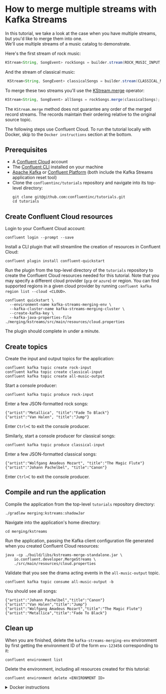 <!-- title: How to merge multiple streams with Kafka Streams -->
<!-- description: In this tutorial, learn how to merge multiple streams with Kafka Streams, with step-by-step instructions and supporting code. -->

# How to merge multiple streams with Kafka Streams

In this tutorial, we take a look at the case when you have multiple streams, but you'd like to merge them into one.  
We'll use multiple streams of a music catalog to demonstrate.

Here's the first stream of rock music:

```java
KStream<String, SongEvent> rockSongs = builder.stream(ROCK_MUSIC_INPUT, Consumed.with(stringSerde, songEventSerde));
```

And the stream of classical music:

```java
 KStream<String, SongEvent> classicalSongs = builder.stream(CLASSICAL_MUSIC_INPUT, Consumed.with(stringSerde, songEventSerde));
```

To merge these two streams you'll use the [KStream.merge](https://javadoc.io/static/org.apache.kafka/kafka-streams/3.6.1/org/apache/kafka/streams/kstream/KStream.html#merge-org.apache.kafka.streams.kstream.KStream-) operator:

```java
KStream<String, SongEvent> allSongs = rockSongs.merge(classicalSongs);
```
The `KStream.merge` method does not guarantee any order of the merged record streams.  The records maintain their ordering relative to the original source topic.

The following steps use Confluent Cloud. To run the tutorial locally with Docker, skip to the `Docker instructions` section at the bottom.

## Prerequisites

* A [Confluent Cloud](https://confluent.cloud/signup) account
* The [Confluent CLI](https://docs.confluent.io/confluent-cli/current/install.html) installed on your machine
* [Apache Kafka](https://kafka.apache.org/downloads) or [Confluent Platform](https://docs.confluent.io/platform/current/installation/installing_cp/zip-tar.html) (both include the Kafka Streams application reset tool)
* Clone the `confluentinc/tutorials` repository and navigate into its top-level directory:
  ```shell
  git clone git@github.com:confluentinc/tutorials.git
  cd tutorials
  ```

## Create Confluent Cloud resources

Login to your Confluent Cloud account:

```shell
confluent login --prompt --save
```

Install a CLI plugin that will streamline the creation of resources in Confluent Cloud:

```shell
confluent plugin install confluent-quickstart
```

Run the plugin from the top-level directory of the `tutorials` repository to create the Confluent Cloud resources needed for this tutorial. Note that you may specify a different cloud provider (`gcp` or `azure`) or region. You can find supported regions in a given cloud provider by running `confluent kafka region list --cloud <CLOUD>`.

```shell
confluent quickstart \
  --environment-name kafka-streams-merging-env \
  --kafka-cluster-name kafka-streams-merging-cluster \
  --create-kafka-key \
  --kafka-java-properties-file ./merging/kstreams/src/main/resources/cloud.properties
```

The plugin should complete in under a minute.

## Create topics

Create the input and output topics for the application:

```shell
confluent kafka topic create rock-input
confluent kafka topic create classical-input
confluent kafka topic create all-music-output
```

Start a console producer:

```shell
confluent kafka topic produce rock-input
```

Enter a few JSON-formatted rock songs:

```plaintext
{"artist":"Metallica", "title":"Fade To Black"}
{"artist":"Van Halen", "title":"Jump"}
```

Enter `Ctrl+C` to exit the console producer.

Similarly, start a console producer for classical songs:

```shell
confluent kafka topic produce classical-input
```

Enter a few JSON-formatted classical songs:

```plaintext
{"artist":"Wolfgang Amadeus Mozart", "title":"The Magic Flute"}
{"artist":"Johann Pachelbel", "title":"Canon"}
```

Enter `Ctrl+C` to exit the console producer.

## Compile and run the application

Compile the application from the top-level `tutorials` repository directory:

```shell
./gradlew merging:kstreams:shadowJar
```

Navigate into the application's home directory:

```shell
cd merging/kstreams
```

Run the application, passing the Kafka client configuration file generated when you created Confluent Cloud resources:

```shell
java -cp ./build/libs/kstreams-merge-standalone.jar \
    io.confluent.developer.MergeStreams \
    ./src/main/resources/cloud.properties
```

Validate that you see the drama acting events in the `all-music-output` topic.


```shell
confluent kafka topic consume all-music-output -b
```

You should see all songs:

```shell
{"artist":"Johann Pachelbel","title":"Canon"}
{"artist":"Van Halen","title":"Jump"}
{"artist":"Wolfgang Amadeus Mozart","title":"The Magic Flute"}
{"artist":"Metallica","title":"Fade To Black"}
```

## Clean up

When you are finished, delete the `kafka-streams-merging-env` environment by first getting the environment ID of the form `env-123456` corresponding to it:

```shell
confluent environment list
```

Delete the environment, including all resources created for this tutorial:

```shell
confluent environment delete <ENVIRONMENT ID>
```

<details>
  <summary>Docker instructions</summary>

  ## Prerequisites

  * Docker running via [Docker Desktop](https://docs.docker.com/desktop/) or [Docker Engine](https://docs.docker.com/engine/install/)
  * [Docker Compose](https://docs.docker.com/compose/install/). Ensure that the command `docker compose version` succeeds.
  * Clone the `confluentinc/tutorials` repository and navigate into its top-level directory:
    ```shell
    git clone git@github.com:confluentinc/tutorials.git
    cd tutorials
    ```

  ## Start Kafka in Docker

  Start Kafka with the following command run from the top-level `tutorials` repository directory:

  ```shell
  docker compose -f ./docker/docker-compose-kafka.yml up -d
  ```

  ## Create topics

  Open a shell in the broker container:

  ```shell
  docker exec -it broker /bin/bash
  ```

  Create the input and output topics for the application:

  ```shell
  kafka-topics --bootstrap-server localhost:9092 --create --topic rock-input
  kafka-topics --bootstrap-server localhost:9092 --create --topic classical-input
  kafka-topics --bootstrap-server localhost:9092 --create --topic all-music-output
  ```

  Start a console producer:

  ```shell
  kafka-console-producer --bootstrap-server localhost:9092 --topic rock-input
  ```

  Enter a few JSON-formatted rock songs:

  ```plaintext
  {"artist":"Metallica", "title":"Fade To Black"}
  {"artist":"Van Halen", "title":"Jump"}
  ```
  
  Enter `Ctrl+C` to exit the console producer.

  Similarly, start a console producer for classical songs:

  ```shell
  kafka-console-producer --bootstrap-server localhost:9092 --topic classical-input
  ```

  Enter a few JSON-formatted classical songs:

  ```plaintext
  {"artist":"Wolfgang Amadeus Mozart", "title":"The Magic Flute"}
  {"artist":"Johann Pachelbel", "title":"Canon"}
  ```

  Enter `Ctrl+C` to exit the console producer.

  ## Compile and run the application

  On your local machine, compile the app:

  ```shell
  ./gradlew merging:kstreams:shadowJar
  ```

  Navigate into the application's home directory:

  ```shell
  cd merging/kstreams
  ```

  Run the application, passing the `local.properties` Kafka client configuration file that points to the broker's bootstrap servers endpoint at `localhost:9092`:

  ```shell
  java -cp ./build/libs/kstreams-merge-standalone.jar \
      io.confluent.developer.MergeStreams \
      ./src/main/resources/local.properties
  ```

  Validate that you see all songs in the `all-music-output` topic. In the broker container shell:

  ```shell
  kafka-console-consumer --bootstrap-server localhost:9092 --topic all-music-output --from-beginning
  ```

  You should see all songs:

  ```shell
  {"artist":"Metallica","title":"Fade To Black"}
  {"artist":"Van Halen","title":"Jump"}
  {"artist":"Wolfgang Amadeus Mozart","title":"The Magic Flute"}
  {"artist":"Johann Pachelbel","title":"Canon"}
  ```

  ## Clean up

  From your local machine, stop the broker container:

  ```shell
  docker compose -f ./docker/docker-compose-kafka.yml down
  ```
</details>
